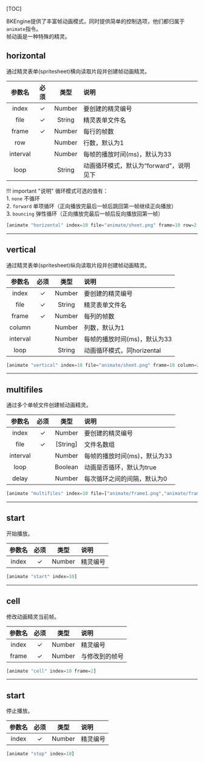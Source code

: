 
[TOC]

BKEngine提供了丰富帧动画模式，同时提供简单的控制选项，他们都归属于`animate`指令。  
帧动画是一种特殊的精灵。

## horizontal
通过精灵表单(spritesheet)横向读取片段并创建帧动画精灵。   

|	参数名	|	必须	|	类型	|	说明 |
|	:---: 	| :-: 	| :--:	|	:--	|
|	index	|	✓	|	Number	|	要创建的精灵编号	|
|	file	|	✓	|	String	|	精灵表单文件名	|
|	frame	|	✓	|	Number	|	每行的帧数	|
|	row   	|		|	Number	|	行数，默认为1	|
|	interval|		|	Number	|	每帧的播放时间(ms)，默认为33	|
|	loop	|		|	String	|	动画循环模式，默认为“forward”，说明见下	|

!!! important "说明"
	循环模式可选的值有：  
    1. `none` 不循环  
    2. `forward` 单项循环（正向播放完最后一帧后跳回第一帧继续正向播放）  
    3. `bouncing` 弹性循环（正向播放完最后一帧后反向播放回第一帧）  

```javascript
[animate "horizental" index=10 file="animate/sheet.png" frame=10 row=2 loop="bouncing"]
```

---

## vertical
通过精灵表单(spritesheet)纵向读取片段并创建帧动画精灵。   

|	参数名	|	必须	|	类型	|	说明 |
|	:---: 	| :-: 	| :--:	|	:--	|
|	index	|	✓	|	Number	|	要创建的精灵编号	|
|	file	|	✓	|	String	|	精灵表单文件名	|
|	frame	|	✓	|	Number	|	每列的帧数	|
|	column	|		|	Number	|	列数，默认为1	|
|	interval|		|	Number	|	每帧的播放时间(ms)，默认为33	|
|	loop	|		|	String	|	动画循环模式，同horizental	|

```javascript
[animate "vertical" index=10 file="animate/sheet.png" frame=10 column=2 loop="bouncing"]
```

---

## multifiles
通过多个单帧文件创建帧动画精灵。   

|	参数名	|	必须	|	类型	|	说明 |
|	:---: 	| :-: 	| :--:	|	:--	|
|	index	|	✓	|	Number	|	要创建的精灵编号	|
|	file	|	✓	|	[String]|	文件名数组	|
|	interval|		|	Number	|	每帧的播放时间(ms)，默认为33	|
|	loop	|		|	Boolean	|	动画是否循环，默认为true	|
|	delay	|		|	Number	|	每次循环之间的间隔，默认为0	|

```javascript
[animate "multifiles" index=10 file=["animate/frame1.png","animate/frame2.png","animate/frame3.png"] loop=true]
```

---

## start
开始播放。

|	参数名	|	必须	|	类型	|	说明 |
|	:---: 	| :-: 	| :--:	|	:--	|
|	index	|	✓	|	Number	|	精灵编号	|

```javascript
[animate "start" index=10]
```

---

## cell
修改动画精灵当前帧。

|	参数名	|	必须	|	类型	|	说明 |
|	:---: 	| :-: 	| :--:	|	:--	|
|	index	|	✓	|	Number	|	精灵编号	|
|	frame	|	✓	|	Number	|	与修改到的帧号	|

```javascript
[animate "cell" index=10 frame=2]
```

---

## start
停止播放。

|	参数名	|	必须	|	类型	|	说明 |
|	:---: 	| :-: 	| :--:	|	:--	|
|	index	|	✓	|	Number	|	精灵编号	|

```javascript
[animate "stop" index=10]
```